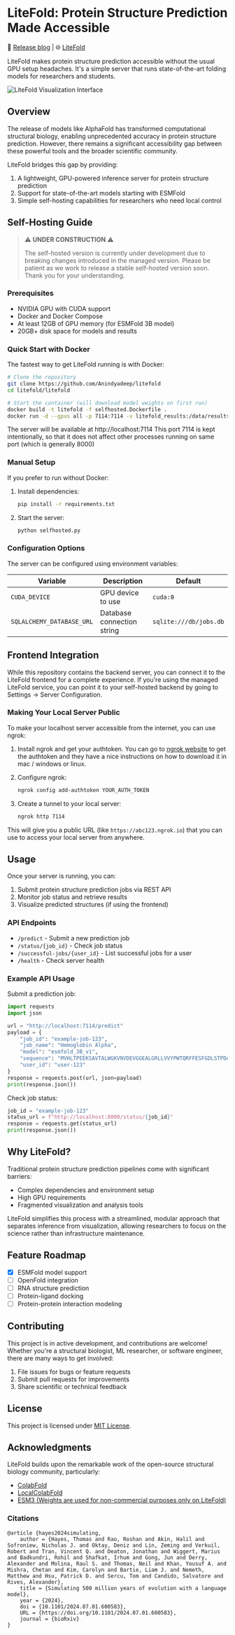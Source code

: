 # LiteFold: Protein Structure Prediction Made Accessible

📝 [Release blog](https://copper-jasper-ae1.notion.site/LiteFold-Folding-experiments-just-got-more-accessible-1d976f0a4c3980f5bc81c82f543330b9) | 🌐 [LiteFold](https://litefold.in)

LiteFold makes protein structure prediction accessible without the usual GPU setup headaches. It's a simple server that runs state-of-the-art folding models for researchers and students.

![LiteFold Visualization Interface](assets/image.png)

## Overview

The release of models like AlphaFold has transformed computational structural biology, enabling unprecedented accuracy in protein structure prediction. However, there remains a significant accessibility gap between these powerful tools and the broader scientific community.

LiteFold bridges this gap by providing:

1. A lightweight, GPU-powered inference server for protein structure prediction
2. Support for state-of-the-art models starting with ESMFold
3. Simple self-hosting capabilities for researchers who need local control

## Self-Hosting Guide

> ⚠️ **UNDER CONSTRUCTION** ⚠️
>
> The self-hosted version is currently under development due to breaking changes introduced in the managed version. Please be patient as we work to release a stable self-hosted version soon. Thank you for your understanding.

### Prerequisites

- NVIDIA GPU with CUDA support
- Docker and Docker Compose
- At least 12GB of GPU memory (for ESMFold 3B model)
- 20GB+ disk space for models and results

### Quick Start with Docker

The fastest way to get LiteFold running is with Docker:

```bash
# Clone the repository
git clone https://github.com/Anindyadeep/litefold
cd litefold/litefold

# Start the container (will download model weights on first run)
docker build -t litefold -f selfhosted.Dockerfile .
docker run -d --gpus all -p 7114:7114 -v litefold_results:/data/results -v litefold_db:/data/db litefold
```

The server will be available at http://localhost:7114
This port 7114 is kept intentionally, so that it does not affect other processes running on same port (which is generally 8000)

### Manual Setup

If you prefer to run without Docker:

1. Install dependencies:

   ```bash
   pip install -r requirements.txt
   ```

2. Start the server:
   ```bash
   python selfhosted.py
   ```

### Configuration Options

The server can be configured using environment variables:

| Variable                  | Description                | Default                |
| ------------------------- | -------------------------- | ---------------------- |
| `CUDA_DEVICE`             | GPU device to use          | `cuda:0`               |
| `SQLALCHEMY_DATABASE_URL` | Database connection string | `sqlite:///db/jobs.db` |

## Frontend Integration

While this repository contains the backend server, you can connect it to the LiteFold frontend for a complete experience. If you're using the managed LiteFold service, you can point it to your self-hosted backend by going to Settings → Server Configuration.

### Making Your Local Server Public

To make your localhost server accessible from the internet, you can use ngrok:

1. Install ngrok and get your authtoken. You can go to [ngrok website](https://ngrok.com/) to get the authtoken and they have a nice instructions on how to download it in mac / windows or linux.

2. Configure ngrok:

   ```bash
   ngrok config add-authtoken YOUR_AUTH_TOKEN
   ```

3. Create a tunnel to your local server:
   ```bash
   ngrok http 7114
   ```

This will give you a public URL (like `https://abc123.ngrok.io`) that you can use to access your local server from anywhere.

## Usage

Once your server is running, you can:

1. Submit protein structure prediction jobs via REST API
2. Monitor job status and retrieve results
3. Visualize predicted structures (if using the frontend)

### API Endpoints

- `/predict` - Submit a new prediction job
- `/status/{job_id}` - Check job status
- `/successful-jobs/{user_id}` - List successful jobs for a user
- `/health` - Check server health

### Example API Usage

Submit a prediction job:

```python
import requests
import json

url = "http://localhost:7114/predict"
payload = {
    "job_id": "example-job-123",
    "job_name": "Hemoglobin Alpha",
    "model": "esmfold_3B_v1",
    "sequence": "MVHLTPEEKSAVTALWGKVNVDEVGGEALGRLLVVYPWTQRFFESFGDLSTPDAVMGNPKVKAHGKKVLGAFSDGLAHLDNLKGTFATLSELHCDKLHVDPENFRLLGNVLVCVLAHHFGKEFTPPVQAAYQKVVAGVANALAHKYH",
    "user_id": "user-123"
}
response = requests.post(url, json=payload)
print(response.json())
```

Check job status:

```python
job_id = "example-job-123"
status_url = f"http://localhost:8000/status/{job_id}"
response = requests.get(status_url)
print(response.json())
```

## Why LiteFold?

Traditional protein structure prediction pipelines come with significant barriers:

- Complex dependencies and environment setup
- High GPU requirements
- Fragmented visualization and analysis tools

LiteFold simplifies this process with a streamlined, modular approach that separates inference from visualization, allowing researchers to focus on the science rather than infrastructure maintenance.

## Feature Roadmap

- [x] ESMFold model support
- [ ] OpenFold integration
- [ ] RNA structure prediction
- [ ] Protein-ligand docking
- [ ] Protein-protein interaction modeling

## Contributing

This project is in active development, and contributions are welcome! Whether you're a structural biologist, ML researcher, or software engineer, there are many ways to get involved:

1. File issues for bugs or feature requests
2. Submit pull requests for improvements
3. Share scientific or technical feedback

## License

This project is licensed under [MIT License](LICENSE).

## Acknowledgments

LiteFold builds upon the remarkable work of the open-source structural biology community, particularly:

- [ColabFold](https://github.com/sokrypton/ColabFold)
- [LocalColabFold](https://github.com/YoshitakaMo/localcolabfold)
- [ESM3 (Weights are used for non-commercial purposes only on LiteFold)](https://github.com/evolutionaryscale/esm)

### Citations

```
@article {hayes2024simulating,
	author = {Hayes, Thomas and Rao, Roshan and Akin, Halil and Sofroniew, Nicholas J. and Oktay, Deniz and Lin, Zeming and Verkuil, Robert and Tran, Vincent Q. and Deaton, Jonathan and Wiggert, Marius and Badkundri, Rohil and Shafkat, Irhum and Gong, Jun and Derry, Alexander and Molina, Raul S. and Thomas, Neil and Khan, Yousuf A. and Mishra, Chetan and Kim, Carolyn and Bartie, Liam J. and Nemeth, Matthew and Hsu, Patrick D. and Sercu, Tom and Candido, Salvatore and Rives, Alexander},
	title = {Simulating 500 million years of evolution with a language model},
	year = {2024},
	doi = {10.1101/2024.07.01.600583},
	URL = {https://doi.org/10.1101/2024.07.01.600583},
	journal = {bioRxiv}
}
```
